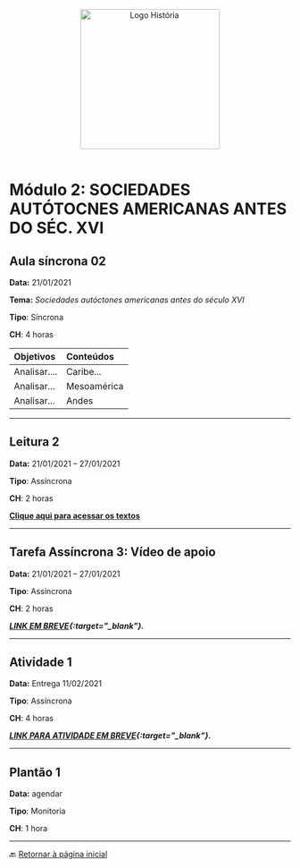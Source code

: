 <div align="center"><img src="imagens/../../imagens/LOGO-HISTÓRIA-BA-novo.png" width= "250" alt="Logo História" title="Logotipo do Curso de História, BA, UNILAB"/></div>

<br>

# Módulo 2: SOCIEDADES AUTÓTOCNES AMERICANAS ANTES DO SÉC. XVI

## Aula síncrona 02

**Data:** 21/01/2021

**Tema:** _Sociedades autóctones americanas antes do século XVI_

**Tipo**: Síncrona

**CH**: 4 horas

| Objetivos           | Conteúdos         |
|:--------------------|:------------------|
| Analisar....  | Caribe... |
| Analisar... | Mesoamérica |
|Analisar... | Andes    |

***

## Leitura 2

**Data:** 21/01/2021 – 27/01/2021

**Tipo**: Assíncrona

**CH**: 2 horas

**[Clique aqui para acessar os textos](biblio2.md)**

***

## Tarefa Assíncrona 3: Vídeo de apoio

**Data:** 21/01/2021 – 27/01/2021

**Tipo**: Assíncrona

**CH**: 2 horas

***[LINK EM BREVE](){:target="_blank"}.***

***

## Atividade 1

**Data:** Entrega 11/02/2021

**Tipo**: Assíncrona

**CH**: 4 horas

***[LINK PARA ATIVIDADE EM BREVE](){:target="_blank"}.***

***

## Plantão 1

**Data:** agendar

**Tipo**: Monitoria

**CH**: 1 hora

***

🔙️ [Retornar à página inicial](http://ericbrasil.github.io/cclhm0057_ihl)